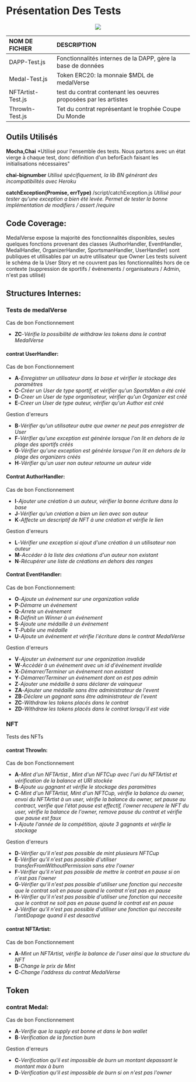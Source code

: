 # Présentation Des Tests
   <p align="center">
  <img src="https://github.com/MedalVerse/MedalVerse-Front/blob/main/data/test.svg" />
</p>

   
|NOM DE FICHIER|DESCRIPTION|
|:---|:---|
|DAPP-Test.js|Fonctionnalités internes de la DAPP, gère la base de données|
|Medal-Test.js|Token ERC20: la monnaie $MDL de medalVerse|
|NFTArtist-Test.js|test du contrat contenant les oeuvres proposées par les artistes|
|ThrowIn-Test.js|Tet du contrat représentant le trophée Coupe Du Monde|
   
   
## Outils Utilisés
   
   
**Mocha,Chai**
*Utilisé pour l'ensemble des tests.
Nous partons avec un état vierge à chaque test, donc définition d'un beforEach faisant les initialisations nécessaires"

**chai-bignumber**
*Utilisé spécifiquement, la lib BN générant des incompatibilités avec Heroku*

**catchException(Promise, errType)**  /script/catchException.js
*Utilisé pour tester qu'une exception a bien été levée. Permet de tester la bonne implémentation de modifiers / assert /require*


## Code Coverage:

MedalVerse expose la majorité des fonctionnalités disponibles, seules quelques fonctions provenant des classes (AuthorHandler, EventHandler, MedalHandler, OrganizerHandler, SportsmanHandler, UserHandler) sont publiques et utilisables par un autre utilisateur que Owner
Les tests suivent le schéma de la User Story et ne couvrent pas les fonctionnalités hors de ce contexte  (suppression de sportifs / événements / organisateurs / Admin, n'est pas utilisé)


## Structures Internes:
   
### Tests de medalVerse
   
Cas de bon Fonctionnement
  * **ZC**-*Vérifie la possibilité de withdraw les tokens dans le contrat MedalVerse*
   
#### contrat UserHandler:
   
Cas de bon Fonctionnement
  * **A**-*Enregistrer un utilisateur dans la base et vérifier le stockage des paramètres*
  * **C**-*Créer un User de type sportif, et vérifier qu'un SportsMan a été créé*
  * **D**-*Creer un User de type organisateur, vérifier qu'un Organizer est créé*
  * **E**-*Creer un User de type auteur, vérifier qu'un Author est créé*
   
Gestion d'erreurs
  * **B**-*Vérifier qu'un utilisateur autre que owner ne peut pas enregistrer de User*
  * **F**-*Vérifier qu'une exception est générée lorsque l'on lit en dehors de la plage des sportifs créés*
  * **G**-*Vérifier qu'une exception est générée lorsque l'on lit en dehors de la plage des organizers créés*
  * **H**-*Vérifier qu'un user non auteur retourne un auteur vide*
   
#### Contrat AuthorHandler:
   
Cas de bon Fonctionnement
  * **I**-*Ajouter une création à un auteur, vérifier la bonne écriture dans la base*
  * **J**-*Vérifier qu'un création a bien un lien avec son auteur*
  * **K**-*Affecte un descriptif de NFT à une création et vérifie le lien*
   
Gestion d'erreurs
  * **L**-*Vérifier une exception si ajout d'une création à un utilisateur non auteur*
  * **M**-*Accéder à la liste des créations d'un auteur non existant*
  * **N**-*Récupérer une liste de créations en dehors des ranges*
   
#### Contrat EventHandler:
   
Cas de bon Fonctionnement:
  * **O**-*Ajoute un événement sur une organization valide*
  * **P**-*Démarre un événement*
  * **Q**-*Arrete un événement*
  * **R**-*Définit un Winner à un événement*
  * **S**-*Ajoute une médaille à un événement*
  * **T**-*Publie une médaille*
  * **U**-*Ajoute un événement et vérifie l'écriture dans le contrat MedalVerse*
   
Gestion d'erreurs
  * **V**-*Ajouter un événement sur une organization invalide*
  * **W**-*Accèdér à un événement avec un id d'événement invalide*
  * **X**-*Démarrer/Terminer un événement non existant*
  * **Y**-*Démarrer/Terminer un événement dont on est pas admin*
  * **Z**-*Ajouter une médaille à sans déclarer de vainqueur*
  * **ZA**-*Ajouter une médaille sans être administrateur de l'event*
  * **ZB**-*Déclare un gagnant sans être administrateur de l'event*
  * **ZC**-*Withdraw les tokens placés dans le contrat*
  * **ZD**-*Withdraw les tokens placés dans le contrat lorsqu'il est vide*
     
   
### NFT
   
Tests des NFTs
   
#### contrat ThrowIn: 
   
Cas de bon Fonctionnement
  * **A**-*Mint d'un NFTArtist , Mint d'un NFTCup avec l'uri du NFTArtist et vérification de la balance et URI stockée*
  * **B**-*Ajoute uu gagnant et vérifie le stockage des paramètres*
  * **C**-*Mint d'un NFTArtist, Mint d'un NFTCup, vérifie la balance du owner, envoi du NFTArtist à un user, vérifie la balance du owner, set pause au contract, verifie que l'état pause est effectif, l'owner recupere le NFT du user, vérifie la balance de l'owner, remove pause du contrat et vérifie que pause est faux*
  * **I**-*Ajoute l'année de la compétition, ajoute 3 gagnants et vérifie le stockage*
   
   
Gestion d'erreurs
  * **D**-*Vérifier qu'il n'est pas possible de mint plusieurs NFTCup*
  * **E**-*Vérifier qu'il n'est pas possible d'utiliser transferFromWithoutPermission sans etre l'owner*
  * **F**-*Vérifier qu'il n'est pas possible de mettre le contrat en pause si on n'est pas l'owner*
  * **G**-*Vérifier qu'il n'est pas possible d'utiliser une fonction qui neccesite que le contrat soit en pause quand le contrat n'est pas en pause*
  * **H**-*Vérifier qu'il n'est pas possible d'utiliser une fonction qui neccesite que le contrat ne soit pas en pause quand le contrat est en pause*
  * **J**-*Vérifier qu'il n'est pas possible d'utiliser une fonction qui neccesite l'antiDopage quand il est desactivé*
   
#### contrat NFTArtist:
   
Cas de bon Fonctionnement
  * **A**-*Mint un NFTArtist, vérifie la balance de l'user ainsi que la structure du NFT*
  * **B**-*Change le prix de Mint*
  * **C**-*Change l'address du contrat MedalVerse*
   
   
   
## Token
   
   
### contrat Medal:
   
Cas de bon Fonctionnement
  * **A**-*Verifie que la supply est bonne et dans le bon wallet*
  * **B**-*Verification de la fonction burn*
   
Gestion d'erreurs
  * **C**-*Verification qu'il est impossible de burn un montant depassant le montant max à burn*
  * **D**-*Verification qu'il est impossible de burn si on n'est pas l'owner*
 
